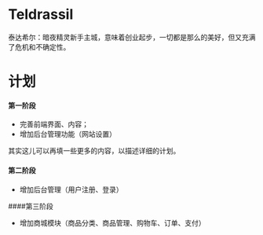 ﻿# Teldrassil
泰达希尔：暗夜精灵新手主城，意味着创业起步，一切都是那么的美好，但又充满了危机和不确定性。
# 计划
#### 第一阶段
* 完善前端界面、内容；
* 增加后台管理功能（网站设置）

其实这儿可以再填一些更多的内容，以描述详细的计划。

#### 第二阶段
* 增加后台管理（用户注册、登录）

####第三阶段
* 增加商城模块（商品分类、商品管理、购物车、订单、支付）
	